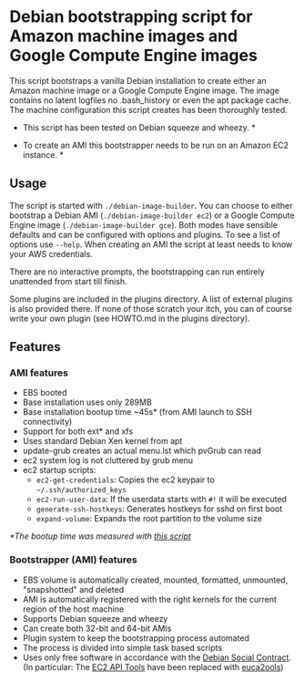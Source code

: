 # Debian bootstrapping script for Amazon machine images and Google Compute Engine images #

This script bootstraps a vanilla Debian installation to create either
an Amazon machine image or a Google Compute Engine image.  The image
contains no latent logfiles no .bash\_history or even the apt package
cache.  The machine configuration this script creates has been
thoroughly tested.

* This script has been tested on Debian squeeze and wheezy. *

* To create an AMI this bootstrapper needs to be run on an Amazon EC2
  instance. *

## Usage ##

The script is started with ``./debian-image-builder``.  You can choose
to either bootstrap a Debian AMI (``./debian-image-builder ec2``) or a
Google Compute Engine image (``./debian-image-builder gce``).  Both
modes have sensible defaults and can be configured with options and
plugins.  To see a list of options use ``--help``.  When creating an
AMI the script at least needs to know your AWS credentials.

There are no interactive prompts, the bootstrapping can run entirely
unattended from start till finish.

Some plugins are included in the plugins directory. A list of external
plugins is also provided there. If none of those scratch your itch,
you can of course write your own plugin (see HOWTO.md in the plugins
directory).

## Features ##

### AMI features ###

* EBS booted
* Base installation uses only 289MB
* Base installation bootup time ~45s* (from AMI launch to SSH connectivity)
* Support for both ext* and xfs
* Uses standard Debian Xen kernel from apt
* update-grub creates an actual menu.lst which pvGrub can read
* ec2 system log is not cluttered by grub menu
* ec2 startup scripts:
  * `ec2-get-credentials`: Copies the ec2 keypair to `~/.ssh/authorized_keys`
  * `ec2-run-user-data`: If the userdata starts with `#!` it will be executed
  * `generate-ssh-hostkeys`: Generates hostkeys for sshd on first boot
  * `expand-volume`: Expands the root partition to the volume size

*\*The bootup time was measured with [this script](https://gist.github.com/3813743)*

### Bootstrapper (AMI) features ###

* EBS volume is automatically created, mounted, formatted, unmounted, "snapshotted" and deleted
* AMI is automatically registered with the right kernels for the current region of the host machine
* Supports Debian squeeze and wheezy
* Can create both 32-bit and 64-bit AMIs
* Plugin system to keep the bootstrapping process automated
* The process is divided into simple task based scripts
* Uses only free software in accordance with the [Debian Social Contract](http://www.debian.org/social_contract).
  (In particular: The [EC2 API Tools](http://aws.amazon.com/developertools/351)
  have been replaced with [euca2ools](http://www.eucalyptus.com/download/euca2ools))
